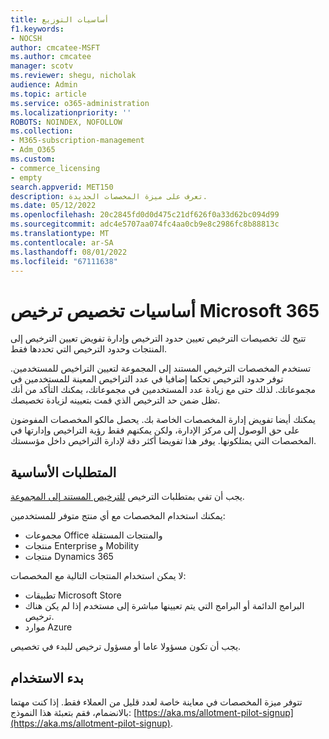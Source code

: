 ```yaml
---
title: أساسيات التوزيع
f1.keywords:
- NOCSH
author: cmcatee-MSFT
ms.author: cmcatee
manager: scotv
ms.reviewer: shegu, nicholak
audience: Admin
ms.topic: article
ms.service: o365-administration
ms.localizationpriority: ''
ROBOTS: NOINDEX, NOFOLLOW
ms.collection:
- M365-subscription-management
- Adm_O365
ms.custom:
- commerce_licensing
- empty
search.appverid: MET150
description: تعرف على ميزة المخصصات الجديدة.
ms.date: 05/12/2022
ms.openlocfilehash: 20c2845fd0d0d475c21df626f0a33d62bc094d99
ms.sourcegitcommit: adc4e5707aa074fc4aa0cb9e8c2986fc8b88813c
ms.translationtype: MT
ms.contentlocale: ar-SA
ms.lasthandoff: 08/01/2022
ms.locfileid: "67111638"
---
```

# <a name="microsoft-365-license-allotment-basics"></a>أساسيات تخصيص ترخيص Microsoft 365

تتيح لك تخصيصات الترخيص تعيين حدود الترخيص وإدارة تفويض تعيين الترخيص إلى المنتجات وحدود الترخيص التي تحددها فقط.

تستخدم المخصصات الترخيص المستند إلى المجموعة لتعيين التراخيص للمستخدمين. توفر حدود الترخيص تحكما إضافيا في عدد التراخيص المعينة للمستخدمين في مجموعاتك. لذلك حتى مع زيادة عدد المستخدمين في مجموعاتك، يمكنك التأكد من أنك تظل ضمن حد الترخيص الذي قمت بتعيينه لزيادة تخصيصك.

يمكنك أيضا تفويض إدارة المخصصات الخاصة بك. يحصل مالكو المخصصات المفوضون على حق الوصول إلى مركز الإدارة، ولكن يمكنهم فقط رؤية التراخيص وإدارتها في المخصصات التي يمتلكونها. يوفر هذا تفويضا أكثر دقة لإدارة التراخيص داخل مؤسستك.

## <a name="prerequisites"></a>المتطلبات الأساسية

يجب أن تفي بمتطلبات الترخيص [للترخيص المستند إلى المجموعة](/azure/active-directory/fundamentals/active-directory-licensing-whatis-azure-portal#licensing-requirements).

يمكنك استخدام المخصصات مع أي منتج متوفر للمستخدمين:

- مجموعات Office والمنتجات المستقلة
- منتجات Enterprise و Mobility
- منتجات Dynamics 365

لا يمكن استخدام المنتجات التالية مع المخصصات:

- تطبيقات Microsoft Store
- البرامج الدائمة أو البرامج التي يتم تعيينها مباشرة إلى مستخدم إذا لم يكن هناك ترخيص.
- موارد Azure

يجب أن تكون مسؤولا عاما أو مسؤول ترخيص للبدء في تخصيص.

## <a name="getting-started"></a>بدء الاستخدام

تتوفر ميزة المخصصات في معاينة خاصة لعدد قليل من العملاء فقط. إذا كنت مهتما بالانضمام، فقم بتعبئة هذا النموذج: [https://aka.ms/allotment-pilot-signup](https://aka.ms/allotment-pilot-signup).
